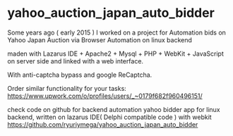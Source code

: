 # yahoo_auction_japan_auto_bidder
Some years ago ( early 2015 ) I worked on a project for Automation bids on Yahoo Japan Auction via Browser Automation on linux backend

maden with Lazarus IDE + Apache2 + Mysql + PHP + WebKit + JavaScript on server side and linked with a web interface.

With anti-captcha bypass and google ReCaptcha.

Order similar functionality for your tasks:
https://www.upwork.com/o/profiles/users/_~0179f682f960496151/

check code on github for backend automation yahoo bidder app for linux backend, written on lazarus IDE( Delphi compatible code ) with webkit 
https://github.com/ryuriymega/yahoo_auction_japan_auto_bidder
